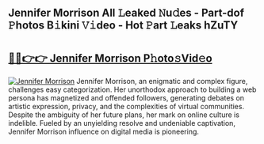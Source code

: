 ## Jennifer Morrison All 𝙻eaked 𝙽u𝚍es - Part-dof 𝙿hotos B𝚒kini 𝚅𝚒deo - Hot 𝙿art 𝙻eaks hZuTY

# <h2><a href="http://ld30fr.urlbe.top/?page=Jennifer+Morrison">🔗🔗👉👉 Jennifer Morrison P𝚑oto𝚜Vid𝚎o</a></h2>

[![Jennifer Morrison](https://i.imgur.com/eBuTRDB.gif)](http://ld30fr.urlbe.top/?page=Jennifer+Morrison)
Jennifer Morrison, an enigmatic and complex figure, challenges easy categorization. Her unorthodox approach to building a web persona has magnetized and offended followers, generating debates on artistic expression, privacy, and the complexities of virtual communities. Despite the ambiguity of her future plans, her mark on online culture is indelible. Fueled by an unyielding resolve and undeniable captivation, Jennifer Morrison influence on digital media is pioneering.
